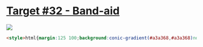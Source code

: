 # [Target #32 - Band-aid](https://cssbattle.dev/play/32)

![](https://cssbattle.dev/targets/32.png)

```HTML
<style>html{margin:125 100;background:conic-gradient(#a3a368,#a3a368)no-repeat;transform:rotate(-45deg)}*>*{margin:-75 75;background:linear-gradient(#f3ac3c 79q,#fbe18c 1q,132q,#f3ac3c 1q
```
